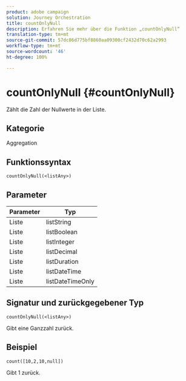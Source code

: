 ```yaml
---
product: adobe campaign
solution: Journey Orchestration
title: countOnlyNull
description: Erfahren Sie mehr über die Funktion „countOnlyNull“
translation-type: tm+mt
source-git-commit: 57dc86d775bf8860aa09300cf2432d70c62a2993
workflow-type: tm+mt
source-wordcount: '46'
ht-degree: 100%

---
```



# countOnlyNull {#countOnlyNull}

Zählt die Zahl der Nullwerte in der Liste.

## Kategorie

Aggregation

## Funktionssyntax

`countOnlyNull(<listAny>)`

## Parameter

| Parameter | Typ |
|-----------|------------------|
| Liste | listString |
| Liste | listBoolean |
| Liste | listInteger |
| Liste | listDecimal |
| Liste | listDuration |
| Liste | listDateTime |
| Liste | listDateTimeOnly |

## Signatur und zurückgegebener Typ

`countOnlyNull(<listAny>)`

Gibt eine Ganzzahl zurück.

## Beispiel

`count([10,2,10,null])`

Gibt 1 zurück.

